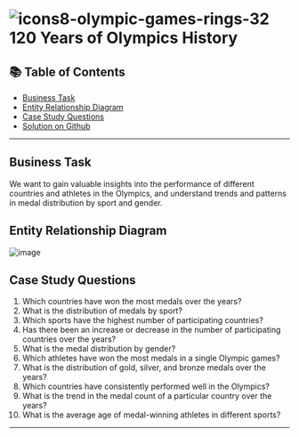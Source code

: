 # ![icons8-olympic-games-rings-32](https://user-images.githubusercontent.com/112760562/218281574-31f2df77-d74d-4f9b-8d30-cdf17899ebf6.png) 120 Years of Olympics History

## 📚 Table of Contents
- [Business Task](#business-task)
- [Entity Relationship Diagram](#entity-relationship-diagram)
- [Case Study Questions](#case-study-questions)
- [Solution on Github](Solution.md)

***

## Business Task
We want to gain valuable insights into the performance of different countries and athletes in the Olympics, and understand trends and patterns in medal distribution by sport and gender. 

## Entity Relationship Diagram

![image](https://user-images.githubusercontent.com/112760562/218281466-2ef642a3-852b-4d59-9eb0-000aeb39c3e2.png)

## Case Study Questions
1. Which countries have won the most medals over the years?
2. What is the distribution of medals by sport?
3. Which sports have the highest number of participating countries?
4. Has there been an increase or decrease in the number of participating countries over the years?
5. What is the medal distribution by gender?
6. Which athletes have won the most medals in a single Olympic games?
7. What is the distribution of gold, silver, and bronze medals over the years?
8. Which countries have consistently performed well in the Olympics?
9. What is the trend in the medal count of a particular country over the years?
10. What is the average age of medal-winning athletes in different sports?

***

